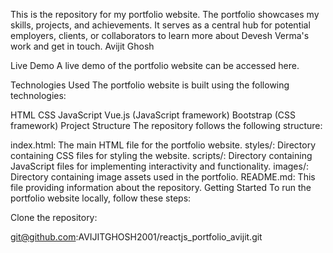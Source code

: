 This is the repository for my portfolio website. The portfolio showcases my skills, projects, and achievements. It serves as a central hub for potential employers, clients, or collaborators to learn more about Devesh Verma's work and get in touch.
Avijit Ghosh

Live Demo
A live demo of the portfolio website can be accessed here.

Technologies Used
The portfolio website is built using the following technologies:

HTML
CSS
JavaScript
Vue.js (JavaScript framework)
Bootstrap (CSS framework)
Project Structure
The repository follows the following structure:

index.html: The main HTML file for the portfolio website.
styles/: Directory containing CSS files for styling the website.
scripts/: Directory containing JavaScript files for implementing interactivity and functionality.
images/: Directory containing image assets used in the portfolio.
README.md: This file providing information about the repository.
Getting Started
To run the portfolio website locally, follow these steps:

Clone the repository:

git@github.com:AVIJITGHOSH2001/reactjs_portfolio_avijit.git

